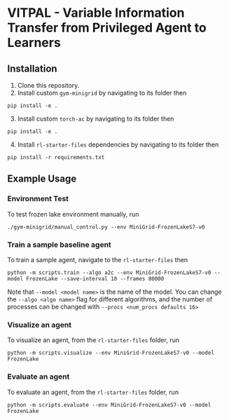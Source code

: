# VITPAL - Variable Information Transfer from Privileged Agent to Learners

## Installation

1. Clone this repository.
2. Install custom `gym-minigrid` by navigating to its folder then
```
pip install -e .
```

3. Install custom `torch-ac` by navigating to its folder then
```
pip install -e .
```

4. Install `rl-starter-files` dependencies by navigating to its folder then
```
pip install -r requirements.txt
```

## Example Usage
### Environment Test
To test frozen lake environment manually, run 
```
./gym-minigrid/manual_control.py --env MiniGrid-FrozenLakeS7-v0
```

### Train a sample baseline agent
To train a sample agent, navigate to the `rl-starter-files` then
```
python -m scripts.train --algo a2c --env MiniGrid-FrozenLakeS7-v0 --model FrozenLake --save-interval 10 --frames 80000
```

Note that `--model <model name>` is the name of the model. You can change the `--algo <algo name>` flag for different algorithms, and the number of processes can be changed with `--procs <num_procs defaults 16>`

### Visualize an agent
To visualize an agent, from the `rl-starter-files` folder, run
```
python -m scripts.visualize --env MiniGrid-FrozenLakeS7-v0 --model FrozenLake
```

### Evaluate an agent
To evaluate an agent, from the `rl-starter-files` folder, run
```
python -m scripts.evaluate --env MiniGrid-FrozenLakeS7-v0 --model FrozenLake
```